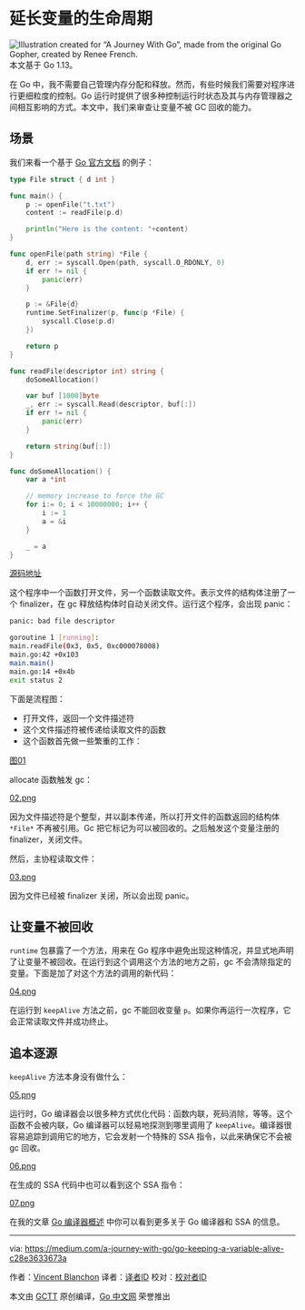 # 延长变量的生命周期
![Illustration created for “A Journey With Go”, made from the original Go Gopher, created by Renee French.](https://raw.githubusercontent.com/studygolang/gctt-images2/master/20191002-Go-Keeping-a-Variable-Alive/00.png)
本文基于 Go 1.13。

在 Go 中，我不需要自己管理内存分配和释放。然而，有些时候我们需要对程序进行更细粒度的控制。Go 运行时提供了很多种控制运行时状态及其与内存管理器之间相互影响的方式。本文中，我们来审查让变量不被 GC 回收的能力。

## 场景

我们来看一个基于 [Go 官方文档](https://golang.org/pkg/runtime/#KeepAlive) 的例子：

```go
type File struct { d int }

func main() {
	p := openFile("t.txt")
	content := readFile(p.d)

	println("Here is the content: "+content)
}

func openFile(path string) *File {
	d, err := syscall.Open(path, syscall.O_RDONLY, 0)
	if err != nil {
		panic(err)
	}

	p := &File{d}
	runtime.SetFinalizer(p, func(p *File) {
		syscall.Close(p.d)
	})

	return p
}

func readFile(descriptor int) string {
	doSomeAllocation()

	var buf [1000]byte
	_, err := syscall.Read(descriptor, buf[:])
	if err != nil {
		panic(err)
	}

	return string(buf[:])
}

func doSomeAllocation() {
	var a *int

	// memory increase to force the GC
	for i:= 0; i < 10000000; i++ {
		i := 1
		a = &i
	}

	_ = a
}
```

[源码地址](https://gist.githubusercontent.com/blanchonvincent/a247b6c2af559b62f93377b5d7581b7f/raw/6488ec2a36c28c46f942b7ac8f24af4e75c19a2f/main.go)

这个程序中一个函数打开文件，另一个函数读取文件。表示文件的结构体注册了一个 finalizer，在 gc 释放结构体时自动关闭文件。运行这个程序，会出现 panic：

```bash
panic: bad file descriptor

goroutine 1 [running]:
main.readFile(0x3, 0x5, 0xc000078008)
main.go:42 +0x103
main.main()
main.go:14 +0x4b
exit status 2
```

下面是流程图：

- 打开文件，返回一个文件描述符
- 这个文件描述符被传递给读取文件的函数
- 这个函数首先做一些繁重的工作：

[图01](https://raw.githubusercontent.com/studygolang/gctt-images2/master/20191002-Go-Keeping-a-Variable-Alive/01.png)

allocate 函数触发 gc：

[02.png](https://raw.githubusercontent.com/studygolang/gctt-images2/master/20191002-Go-Keeping-a-Variable-Alive/02.png)

因为文件描述符是个整型，并以副本传递，所以打开文件的函数返回的结构体 `*File*` 不再被引用。Gc 把它标记为可以被回收的。之后触发这个变量注册的 finalizer，关闭文件。

然后，主协程读取文件：

[03.png](https://raw.githubusercontent.com/studygolang/gctt-images2/master/20191002-Go-Keeping-a-Variable-Alive/03.png)

因为文件已经被 finalizer 关闭，所以会出现 panic。

## 让变量不被回收

`runtime` 包暴露了一个方法，用来在 Go 程序中避免出现这种情况，并显式地声明了让变量不被回收。在运行到这个调用这个方法的地方之前，gc 不会清除指定的变量。下面是加了对这个方法的调用的新代码：

[04.png](https://raw.githubusercontent.com/studygolang/gctt-images2/master/20191002-Go-Keeping-a-Variable-Alive/04.png)

在运行到 `keepAlive` 方法之前，gc 不能回收变量 `p`。如果你再运行一次程序，它会正常读取文件并成功终止。

## 追本逐源

`keepAlive` 方法本身没有做什么：

[05.png](https://raw.githubusercontent.com/studygolang/gctt-images2/master/20191002-Go-Keeping-a-Variable-Alive/05.png)

运行时，Go 编译器会以很多种方式优化代码：函数内联，死码消除，等等。这个函数不会被内联，Go 编译器可以轻易地探测到哪里调用了 `keepAlive`。编译器很容易追踪到调用它的地方，它会发射一个特殊的 SSA 指令，以此来确保它不会被 gc 回收。

[06.png](https://raw.githubusercontent.com/studygolang/gctt-images2/master/20191002-Go-Keeping-a-Variable-Alive/06.png)

在生成的 SSA 代码中也可以看到这个 SSA 指令：

[07.png](https://raw.githubusercontent.com/studygolang/gctt-images2/master/20191002-Go-Keeping-a-Variable-Alive/07.png)

在我的文章 [Go 编译器概述](https://medium.com/a-journey-with-go/go-overview-of-the-compiler-4e5a153ca889) 中你可以看到更多关于 Go 编译器和 SSA 的信息。

---
via: https://medium.com/a-journey-with-go/go-keeping-a-variable-alive-c28e3633673a

作者：[Vincent Blanchon](https://medium.com/@blanchon.vincent)
译者：[译者ID](https://github.com/lxbwolf)
校对：[校对者ID](https://github.com/校对者ID)

本文由 [GCTT](https://github.com/studygolang/GCTT) 原创编译，[Go 中文网](https://studygolang.com/) 荣誉推出
